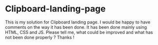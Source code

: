 # Clipboard-landing-page
This is my solution for Clipboard landing page. I would be happy to have comments on the way it has been done. It has been done mainly using HTML, CSS and JS. Please tell me, what could be improved and what has not been done properly ? Thanks !
